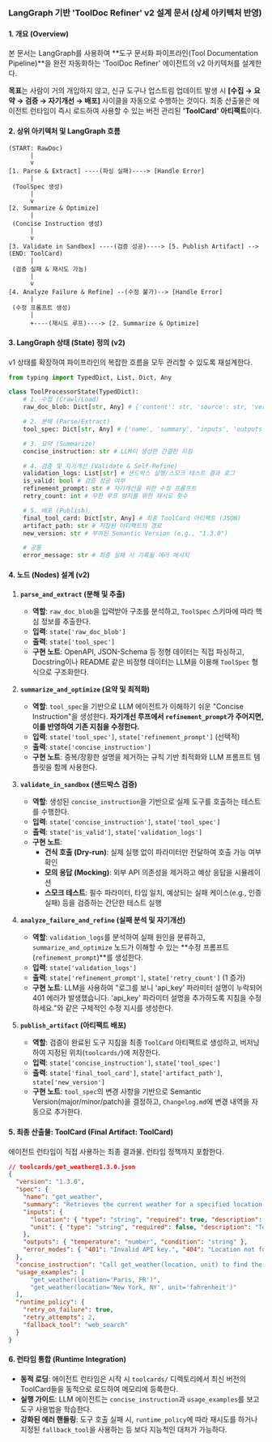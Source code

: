 ### **LangGraph 기반 'ToolDoc Refiner' v2 설계 문서 (상세 아키텍처 반영)**

#### **1. 개요 (Overview)**

본 문서는 LangGraph를 사용하여 **도구 문서화 파이프라인(Tool Documentation Pipeline)**을 완전 자동화하는 'ToolDoc Refiner' 에이전트의 v2 아키텍처를 설계한다.

**목표**는 사람이 거의 개입하지 않고, 신규 도구나 업스트림 업데이트 발생 시 **[수집 → 요약 → 검증 → 자기개선 → 배포]** 사이클을 자동으로 수행하는 것이다. 최종 산출물은 에이전트 런타임이 즉시 로드하여 사용할 수 있는 버전 관리된 **'ToolCard' 아티팩트**이다.

#### **2. 상위 아키텍처 및 LangGraph 흐름**

```
(START: RawDoc)
      |
      v
[1. Parse & Extract] ----(파싱 실패)----> [Handle Error]
      |
 (ToolSpec 생성)
      |
      v
[2. Summarize & Optimize]
      |
 (Concise Instruction 생성)
      |
      v
[3. Validate in Sandbox] ----(검증 성공)----> [5. Publish Artifact] --> (END: ToolCard)
      |
 (검증 실패 & 재시도 가능)
      |
      v
[4. Analyze Failure & Refine] --(수정 불가)--> [Handle Error]
      |
 (수정 프롬프트 생성)
      |
      +----(재시도 루프)----> [2. Summarize & Optimize]
```

#### **3. LangGraph 상태 (State) 정의 (v2)**

v1 상태를 확장하여 파이프라인의 복잡한 흐름을 모두 관리할 수 있도록 재설계한다.

```python
from typing import TypedDict, List, Dict, Any

class ToolProcessorState(TypedDict):
    # 1. 수집 (Crawl/Load)
    raw_doc_blob: Dict[str, Any] # {'content': str, 'source': str, 'version_hint': str}

    # 2. 분해 (Parse/Extract)
    tool_spec: Dict[str, Any] # {'name', 'summary', 'inputs', 'outputs', 'preconditions', 'error_modes'}

    # 3. 요약 (Summarize)
    concise_instruction: str # LLM이 생성한 간결한 지침

    # 4. 검증 및 자기개선 (Validate & Self-Refine)
    validation_logs: List[str] # 샌드박스 실행/스모크 테스트 결과 로그
    is_valid: bool # 검증 성공 여부
    refinement_prompt: str # 자기개선을 위한 수정 프롬프트
    retry_count: int # 무한 루프 방지를 위한 재시도 횟수

    # 5. 배포 (Publish)
    final_tool_card: Dict[str, Any] # 최종 ToolCard 아티팩트 (JSON)
    artifact_path: str # 저장된 아티팩트의 경로
    new_version: str # 부여된 Semantic Version (e.g., "1.3.0")

    # 공통
    error_message: str # 최종 실패 시 기록될 에러 메시지
```

#### **4. 노드 (Nodes) 설계 (v2)**

1.  **`parse_and_extract` (분해 및 추출)**
    - **역할**: `raw_doc_blob`을 입력받아 구조를 분석하고, `ToolSpec` 스키마에 따라 핵심 정보를 추출한다.
    - **입력**: `state['raw_doc_blob']`
    - **출력**: `state['tool_spec']`
    - **구현 노트**: OpenAPI, JSON-Schema 등 정형 데이터는 직접 파싱하고, Docstring이나 README 같은 비정형 데이터는 LLM을 이용해 `ToolSpec` 형식으로 구조화한다.

2.  **`summarize_and_optimize` (요약 및 최적화)**
    - **역할**: `tool_spec`을 기반으로 LLM 에이전트가 이해하기 쉬운 "Concise Instruction"을 생성한다. **자기개선 루프에서 `refinement_prompt`가 주어지면, 이를 반영하여 기존 지침을 수정한다.**
    - **입력**: `state['tool_spec']`, `state['refinement_prompt']` (선택적)
    - **출력**: `state['concise_instruction']`
    - **구현 노트**: 중복/장황한 설명을 제거하는 규칙 기반 최적화와 LLM 프롬프트 템플릿을 함께 사용한다.

3.  **`validate_in_sandbox` (샌드박스 검증)**
    - **역할**: 생성된 `concise_instruction`을 기반으로 실제 도구를 호출하는 테스트를 수행한다.
    - **입력**: `state['concise_instruction']`, `state['tool_spec']`
    - **출력**: `state['is_valid']`, `state['validation_logs']`
    - **구현 노트**:
        - **건식 호출 (Dry-run)**: 실제 실행 없이 파라미터만 전달하여 호출 가능 여부 확인
        - **모의 응답 (Mocking)**: 외부 API 의존성을 제거하고 예상 응답을 시뮬레이션
        - **스모크 테스트**: 필수 파라미터, 타입 일치, 예상되는 실패 케이스(e.g., 인증 실패) 등을 검증하는 간단한 테스트 실행

4.  **`analyze_failure_and_refine` (실패 분석 및 자기개선)**
    - **역할**: `validation_logs`를 분석하여 실패 원인을 분류하고, `summarize_and_optimize` 노드가 이해할 수 있는 **수정 프롬프트(`refinement_prompt`)**를 생성한다.
    - **입력**: `state['validation_logs']`
    - **출력**: `state['refinement_prompt']`, `state['retry_count']` (1 증가)
    - **구현 노트**: LLM을 사용하여 "로그를 보니 'api_key' 파라미터 설명이 누락되어 401 에러가 발생했습니다. 'api_key' 파라미터 설명을 추가하도록 지침을 수정하세요."와 같은 구체적인 수정 지시를 생성한다.

5.  **`publish_artifact` (아티팩트 배포)**
    - **역할**: 검증이 완료된 도구 지침을 최종 `ToolCard` 아티팩트로 생성하고, 버저닝하여 지정된 위치(`toolcards/`)에 저장한다.
    - **입력**: `state['concise_instruction']`, `state['tool_spec']`
    - **출력**: `state['final_tool_card']`, `state['artifact_path']`, `state['new_version']`
    - **구현 노트**: `tool_spec`의 변경 사항을 기반으로 Semantic Version(major/minor/patch)을 결정하고, `Changelog.md`에 변경 내역을 자동으로 추가한다.

#### **5. 최종 산출물: ToolCard (Final Artifact: ToolCard)**

에이전트 런타임이 직접 사용하는 최종 결과물. 런타임 정책까지 포함한다.

```json
// toolcards/get_weather@1.3.0.json
{
  "version": "1.3.0",
  "spec": {
    "name": "get_weather",
    "summary": "Retrieves the current weather for a specified location.",
    "inputs": {
      "location": { "type": "string", "required": true, "description": "The city and state, e.g., 'San Francisco, CA'." },
      "unit": { "type": "string", "required": false, "description": "Temperature unit ('celsius' or 'fahrenheit')." }
    },
    "outputs": { "temperature": "number", "condition": "string" },
    "error_modes": { "401": "Invalid API key.", "404": "Location not found." }
  },
  "concise_instruction": "Call get_weather(location, unit) to find the weather. Requires 'location'. 'unit' is optional.",
  "usage_examples": [
      "get_weather(location='Paris, FR')",
      "get_weather(location='New York, NY', unit='fahrenheit')"
  ],
  "runtime_policy": {
    "retry_on_failure": true,
    "retry_attempts": 2,
    "fallback_tool": "web_search"
  }
}
```

#### **6. 런타임 통합 (Runtime Integration)**

- **동적 로딩**: 에이전트 런타임은 시작 시 `toolcards/` 디렉토리에서 최신 버전의 ToolCard들을 동적으로 로드하여 메모리에 등록한다.
- **실행 가이드**: LLM 에이전트는 `concise_instruction`과 `usage_examples`를 보고 도구 사용법을 학습한다.
- **강화된 에러 핸들링**: 도구 호출 실패 시, `runtime_policy`에 따라 재시도를 하거나 지정된 `fallback_tool`을 사용하는 등 보다 지능적인 대처가 가능하다.
